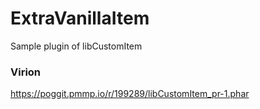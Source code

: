 # ExtraVanillaItem
Sample plugin of libCustomItem

### Virion
https://poggit.pmmp.io/r/199289/libCustomItem_pr-1.phar
